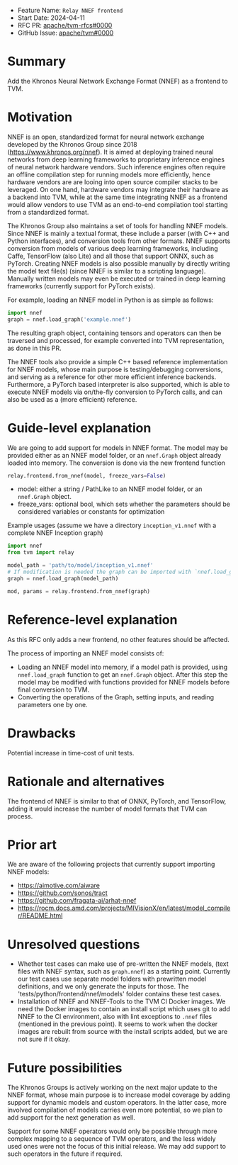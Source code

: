- Feature Name: `Relay NNEF frontend`
- Start Date: 2024-04-11
- RFC PR: [apache/tvm-rfcs#0000](https://github.com/apache/tvm-rfcs/pull/0000)
- GitHub Issue: [apache/tvm#0000](https://github.com/apache/tvm/issues/0000)

# Summary
[summary]: #summary

Add the Khronos Neural Network Exchange Format (NNEF) as a frontend to TVM.

# Motivation
[motivation]: #motivation

NNEF is an open, standardized format for neural network exchange developed by the Khronos Group since 2018 (https://www.khronos.org/nnef). It is aimed at deploying trained neural networks from deep learning frameworks to proprietary inference engines of neural network hardware vendors. Such inference engines often require an offline compilation step for running models more efficiently, hence hardware vendors are are looing into open source compiler stacks to be leveraged. On one hand, hardware vendors may integrate their hardware as a backend into TVM, while at the same time integrating NNEF as a frontend would allow vendors to use TVM as an end-to-end compilation tool starting from a standardized format.

The Khronos Group also maintains a set of tools for handling NNEF models. Since NNEF is mainly a textual format, these include a parser (with C++ and Python interfaces), and conversion tools from other formats. NNEF supports conversion from models of various deep learning frameworks, including Caffe, TensorFlow (also Lite) and all those that support ONNX, such as PyTorch. Creating NNEF models is also possible manually by directly writing the model text file(s) (since NNEF is similar to a scripting language). Manually written models may even be executed or trained in deep learning frameworks (currently support for PyTorch exists).

For example, loading an NNEF model in Python is as simple as follows:

```python
import nnef
graph = nnef.load_graph('example.nnef')
```

The resulting graph object, containing tensors and operators can then be traversed and processed, for example converted into TVM representation, as done in this PR.

The NNEF tools also provide a simple C++ based reference implementation for NNEF models, whose main purpose is testing/debugging conversions, and serving as a reference for other more efficient inference backends. Furthermore, a PyTorch based interpreter is also supported, which is able to execute NNEF models via on/the-fly conversion to PyTorch calls, and can also be used as a (more efficient) reference.


# Guide-level explanation
[guide-level-explanation]: #guide-level-explanation

We are going to add support for models in NNEF format. The model may be provided either as an NNEF model folder, or an `nnef.Graph` object 
already loaded into memory.
The conversion is done via the new frontend function
```python
relay.frontend.from_nnef(model, freeze_vars=False)
```
  - model: either a string / PathLike to an NNEF model folder, or an `nnef.Graph` object.
  - freeze_vars: optional bool, which sets whether the parameters should be considered variables or constants for optimization

Example usages (assume we have a directory `inception_v1.nnef` with a complete NNEF Inception graph)
```python
import nnef
from tvm import relay

model_path = 'path/to/model/inception_v1.nnef'
# If modification is needed the graph can be imported with `nnef.load_graph` 
graph = nnef.load_graph(model_path)

mod, params = relay.frontend.from_nnef(graph)
```

# Reference-level explanation
[reference-level-explanation]: #reference-level-explanation

As this RFC only adds a new frontend, no other features should be affected. 

The process of importing an NNEF model consists of:

- Loading an NNEF model into memory, if a model path is provided, using `nnef.load_graph` function to get an `nnef.Graph` object.
After this step the model may be modified with functions provided for NNEF models before final conversion to TVM.
- Converting the operations of the Graph, setting inputs, and reading parameters one by one.


# Drawbacks
[drawbacks]: #drawbacks

Potential increase in time-cost of unit tests.

# Rationale and alternatives
[rationale-and-alternatives]: #rationale-and-alternatives

The frontend of NNEF is similar to that of ONNX, PyTorch, and TensorFlow, adding it would increase the number of model formats that TVM can process.

# Prior art
[prior-art]: #prior-art

We are aware of the following projects that currently support importing NNEF models:

- https://aimotive.com/aiware
- https://github.com/sonos/tract
- https://github.com/fragata-ai/arhat-nnef
- https://rocm.docs.amd.com/projects/MIVisionX/en/latest/model_compiler/README.html

# Unresolved questions
[unresolved-questions]: #unresolved-questions

- Whether test cases can make use of pre-written the NNEF models, (text files with NNEF syntax, such as `graph.nnef`) as a starting point. Currently our test cases use separate model folders with prewritten model definitions, and we only generate the inputs for those. The 'tests/python/frontend/nnef/models' folder contains these test cases.
- Installation of NNEF and NNEF-Tools to the TVM CI Docker images. We need the Docker images to contain an install script which uses git to add NNEF to the CI environment, also with lint exceptions to `.nnef` files (mentioned in the previous point). It seems to work when the docker images are rebuilt from source with the install scripts added, but we are not sure if it okay.

# Future possibilities
[future-possibilities]: #future-possibilities

The Khronos Groups is actively working on the next major update to the NNEF format, whose main purpose is to increase model coverage by adding support for dynamic models and custom operators. In the latter case, more involved compilation of models carries even more potential, so we plan to add support for the next generation as well.

Support for some NNEF operators would only be possible through more complex mapping to a sequence of TVM operators, and the less widely used ones were not the focus of this initial release. We may add support to such operators in the future if required.
